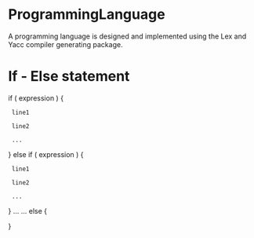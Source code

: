 # ProgrammingLanguage
A programming language is designed and implemented using the Lex and Yacc compiler generating package.

# If - Else statement

if ( expression ) {
     
     line1
     
     line2
     
     ...
     
}
else if ( expression ) {

     line1
     
     line2
     
     ...
     
}
...
...
else {

}
